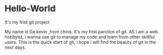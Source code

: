 # Hello-World
It's my frist git project

My name is Ge kevin ,from china. It's my frist parctice of git.
AS i am a web hobbyist, i wanna use git to manage my code and learn from other skillful users.
This is the quick start of git, i hope i will find the beauty of git in the next days.
